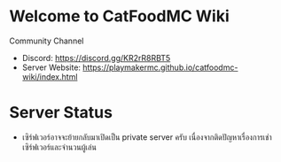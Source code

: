 # Welcome to CatFoodMC Wiki
Community Channel
- Discord: https://discord.gg/KR2rR8RBT5
- Server Website: https://playmakermc.github.io/catfoodmc-wiki/index.html

# Server Status
- เซิร์ฟเวอร์อาจจะย้ายกลับมาเปิดเป็น private server ครับ เนื่องจากติดปัญหาเรื่องการเช่าเซิร์ฟเวอร์และจำนวนผู้เล่น

